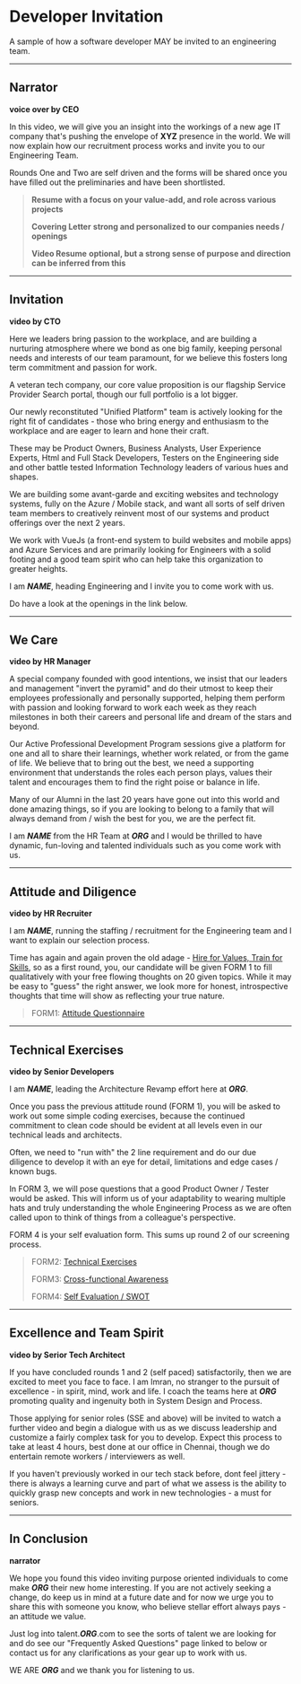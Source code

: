 # Developer Invitation

A sample of how a software developer MAY be invited to an engineering team.

---

## Narrator
**voice over by CEO**

In this video, we will give you an insight into the workings of a new age IT company that's pushing the envelope of __XYZ__ presence in the world. We will now explain how our recruitment process works and invite you to our Engineering Team.

Rounds One and Two are self driven and the forms will be shared once you have filled out the preliminaries and have been shortlisted.

> __Resume__ **with a focus on your value-add, and role across various projects**
> 
> __Covering Letter__ **strong and personalized to our companies needs / openings**
> 
> __Video Resume__ **optional, but a strong sense of purpose and direction can be inferred from this**

---

## Invitation
**video by CTO**

Here we leaders bring passion to the workplace, and are building a nurturing atmosphere where we bond as one big family, keeping personal needs and interests of our team paramount, for we believe this fosters long term commitment and passion for work.

A veteran tech company, our core value proposition is our flagship Service Provider Search portal, though our full portfolio is a lot bigger.

Our newly reconstituted "Unified Platform" team is actively looking for the right fit of candidates - those who bring energy and enthusiasm to the workplace and are eager to learn and hone their craft.

These may be Product Owners, Business Analysts, User Experience Experts, Html and Full Stack Developers, Testers on the Engineering side and other battle tested Information Technology leaders of various hues and shapes.

We are building some avant-garde and exciting websites and technology systems, fully on the Azure / Mobile stack, and want all sorts of self driven team members to creatively reinvent most of our systems and product offerings over the next 2 years.

We work with VueJs (a front-end system to build websites and mobile apps) and Azure Services and are primarily looking for Engineers with a solid footing and a good team spirit who can help take this organization to greater heights.

I am ___NAME___, heading Engineering and I invite you to come work with us.

Do have a look at the openings in the link below.

---

## We Care
**video by HR Manager**

A special company founded with good intentions, we insist that our leaders and management "invert the pyramid" and do their utmost to keep their employees professionally and personally supported, helping them perform with passion and looking forward to work each week as they reach milestones in both their careers and personal life and dream of the stars and beyond.

Our Active Professional Development Program sessions give a platform for one and all to share their learnings, whether work related, or from the game of life. We believe that to bring out the best, we need a supporting environment that understands the roles each person plays, values their talent and encourages them to find the right poise or balance in life.

Many of our Alumni in the last 20 years have gone out into this world and done amazing things, so if you are looking to belong to a family that will always demand from / wish the best for you, we are the perfect fit.

I am ___NAME___ from the HR Team at ___ORG___ and I would be thrilled to have dynamic, fun-loving and talented individuals such as you come work with us.

---

## Attitude and Diligence
**video by HR Recruiter**

I am ___NAME___, running the staffing / recruitment for the Engineering team and I want to explain our selection process.

Time has again and again proven the old adage - [Hire for Values, Train for Skills](https://www.drivingresultsthroughculture.com/2018/07/16/culture-leadership-charge-hire-for-values-train-for-skills/), so as a first round, you, our candidate will be given FORM 1 to fill qualitatively with your free flowing thoughts on 20 given topics. While it may be easy to "guess" the right answer, we look more for honest, introspective thoughts that time will show as reflecting your true nature.

> FORM1: [Attitude Questionnaire](../attitude/)

---

## Technical Exercises
**video by Senior Developers**

I am ___NAME___, leading the Architecture Revamp effort here at ___ORG___.

Once you pass the previous attitude round (FORM 1), you will be asked to work out some simple coding exercises, because the continued commitment to clean code should be evident at all levels even in our technical leads and architects.

Often, we need to "run with" the 2 line requirement and do our due diligence to develop it with an eye for detail, limitations and edge cases / known bugs. 

In FORM 3, we will pose questions that a good Product Owner / Tester would be asked. This will inform us of your adaptability to wearing multiple hats and truly understanding the whole Engineering Process as we are often called upon to think of things from a colleague's perspective.

FORM 4 is your self evaluation form. This sums up round 2 of our screening process.

> FORM2: [Technical Exercises](#Techcercizes)
> 
> FORM3: [Cross-functional Awareness](#CrossFunctionalTrivia)
> 
> FORM4: [Self Evaluation / SWOT](#SelfEvaluation)

---

## Excellence and Team Spirit
**video by Serior Tech Architect**

If you have concluded rounds 1 and 2 (self paced) satisfactorily, then we are excited to meet you face to face. I am Imran, no stranger to the pursuit of excellence - in spirit, mind, work and life. I coach the teams here at ___ORG___ promoting quality and ingenuity both in System Design and Process.

Those applying for senior roles (SSE and above) will be invited to watch a further video and begin a dialogue with us as we discuss leadership and customize a fairly complex task for you to develop. Expect this process to take at least 4 hours, best done at our office in Chennai, though we do entertain remote workers / interviewers as well.

If you haven't previously worked in our tech stack before, dont feel jittery - there is always a learning curve and part of what we assess is the ability to quickly grasp new concepts and work in new technologies - a must for seniors.

---

## In Conclusion
**narrator**

We hope you found this video inviting purpose oriented individuals to come make ___ORG___ their new home interesting. If you are not actively seeking a change, do keep us in mind at a future date and for now we urge you to share this with someone you know, who believe stellar effort always pays - an attitude we value.

Just log into talent.___ORG___.com to see the sorts of talent we are looking for and do see our "Frequently Asked Questions" page linked to below or contact us for any clarifications as your gear up to work with us.

WE ARE ___ORG___ and we thank you for listening to us.
